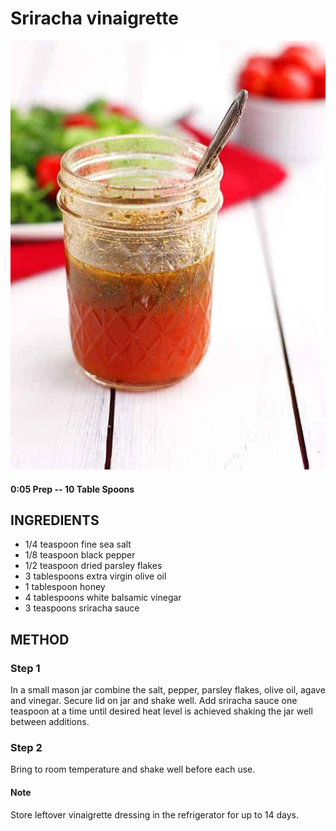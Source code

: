 # Sriracha vinaigrette
![](https://raw.githubusercontent.com/fuzzwah/recipes/master/pics/Sriracha_vinaigrette.jpg)
#### 0:05 Prep -- 10 Table Spoons
## INGREDIENTS
* 1/4 teaspoon fine sea salt
* 1/8 teaspoon black pepper
* 1/2 teaspoon dried parsley flakes
* 3 tablespoons extra virgin olive oil
* 1 tablespoon honey
* 4 tablespoons white balsamic vinegar
* 3 teaspoons sriracha sauce
## METHOD
### Step 1
In a small mason jar combine the salt, pepper, parsley flakes, olive oil, agave and vinegar. Secure lid on jar and shake well. Add sriracha sauce one teaspoon at a time until desired heat level is achieved shaking the jar well between additions.
### Step 2
Bring to room temperature and shake well before each use.
#### Note
Store leftover vinaigrette dressing in the refrigerator for up to 14 days. 